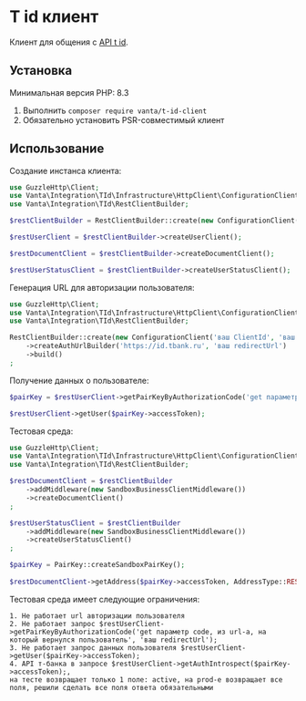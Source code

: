 # T id клиент

Клиент для общения с [API t id](https://developer.tbank.ru/docs/products/TID/w2w).

## Установка

Минимальная версия PHP: 8.3

1. Выполнить `composer require vanta/t-id-client`
2. Обязательно установить PSR-совместимый клиент

## Использование

Создание инстанса клиента:

```php
use GuzzleHttp\Client;
use Vanta\Integration\TId\Infrastructure\HttpClient\ConfigurationClient;
use Vanta\Integration\TId\RestClientBuilder;

$restClientBuilder = RestClientBuilder::create(new ConfigurationClient('ваш ClientId', 'ваш ClientSecret', 'https://id.tbank.ru', 'https://business.tbank.ru'), new Client());

$restUserClient = $restClientBuilder->createUserClient();

$restDocumentClient = $restClientBuilder->createDocumentClient();

$restUserStatusClient = $restClientBuilder->createUserStatusClient();
```

Генерация URL для авторизации пользователя:

```php
use GuzzleHttp\Client;
use Vanta\Integration\TId\Infrastructure\HttpClient\ConfigurationClient;
use Vanta\Integration\TId\RestClientBuilder;

RestClientBuilder::create(new ConfigurationClient('ваш ClientId', 'ваш ClientSecret', 'https://id.tbank.ru', 'https://business.tbank.ru'), new Client());
    ->createAuthUrlBuilder('https://id.tbank.ru', 'ваш redirectUrl')
    ->build()
;
```

Получение данных о пользователе:

```php
$pairKey = $restUserClient->getPairKeyByAuthorizationCode('get параметр code, из url-а, на который вернулся пользователь', 'ваш redirectUrl');

$restUserClient->getUser($pairKey->accessToken);
```

Тестовая среда:

```php
use GuzzleHttp\Client;
use Vanta\Integration\TId\Infrastructure\HttpClient\ConfigurationClient;
use Vanta\Integration\TId\RestClientBuilder;

$restDocumentClient = $restClientBuilder
    ->addMiddleware(new SandboxBusinessClientMiddleware())
    ->createDocumentClient()
;

$restUserStatusClient = $restClientBuilder
    ->addMiddleware(new SandboxBusinessClientMiddleware())
    ->createUserStatusClient()
;

$pairKey = PairKey::createSandboxPairKey();
 
$restDocumentClient->getAddress($pairKey->accessToken, AddressType::RESIDENCE_ADDRESS);
```

Тестовая среда имеет следующие ограничения:
```text
1. Не работает url авторизации пользователя
2. Не работает запрос $restUserClient->getPairKeyByAuthorizationCode('get параметр code, из url-а, на который вернулся пользователь', 'ваш redirectUrl');
3. Не работает запрос данных пользователя $restUserClient->getUser($pairKey->accessToken);
4. API т-банка в запросе $restUserClient->getAuthIntrospect($pairKey->accessToken);,
на тесте возвращает только 1 поле: active, на prod-е возвращает все поля, решили сделать все поля ответа обязательными 
```
